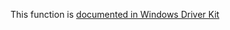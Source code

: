This function is [documented in Windows Driver Kit](https://learn.microsoft.com/en-us/windows-hardware/drivers/ddi/wdm/nf-wdm-rtlinitutf8stringex)
